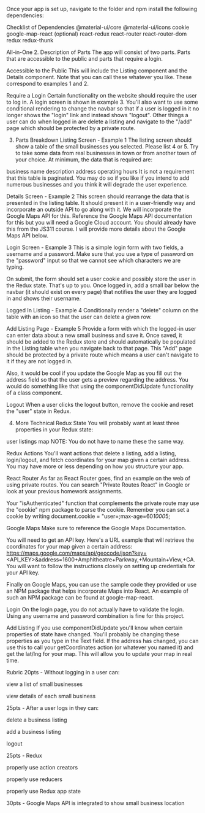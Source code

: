 Once your app is set up, navigate to the folder and npm install the following dependencies:


Checklist of Dependencies
@material-ui/core
@material-ui/icons
cookie
google-map-react (optional)
react-redux
react-router
react-router-dom
redux
redux-thunk

All-in-One
2. Description of Parts
The app will consist of two parts. Parts that are accessible to the public and parts that require a login.

Accessible to the Public
This will include the Listing component and the Details component. Note that you can call these whatever you like. These correspond to examples 1 and 2.

Require a Login
Certain functionality on the website should require the user to log in. A login screen is shown in example 3. You'll also want to use some conditional rendering to change the navbar so that if a user is logged in it no longer shows the "login" link and instead shows "logout". Other things a user can do when logged in are delete a listing and navigate to the "/add" page which should be protected by a private route.

3. Parts Breakdown
Listing Screen - Example 1
The listing screen should show a table of the small businesses you selected. Please list 4 or 5. Try to take some data from real businesses in town or from another town of your choice. At minimum, the data that is required are:

business name
description
address
operating hours
It is not a requirement that this table is paginated. You may do so if you like if you intend to add numerous businesses and you think it will degrade the user experience.

Details Screen - Example 2
This screen should rearrange the data that is presented in the listing table. It should present it in a user-friendly way and incorporate an outside API to go along with it. We will incorporate the Google Maps API for this. Reference the Google Maps API documentation for this but you will need a Google Cloud account. You should already have this from the JS311 course. I will provide more details about the Google Maps API below.

Login Screen - Example 3
This is a simple login form with two fields, a username and a password. Make sure that you use a type of password on the "password" input so that we cannot see which characters we are typing.

On submit, the form should set a user cookie and possibly store the user in the Redux state. That's up to you. Once logged in, add a small bar below the navbar (it should exist on every page) that notifies the user they are logged in and shows their username.

Logged In Listing - Example 4
Conditionally render a "delete" column on the table with an icon so that the user can delete a given row.

Add Listing Page - Example 5
Provide a form with which the logged-in user can enter data about a new small business and save it. Once saved, it should be added to the Redux store and should automatically be populated in the Listing table when you navigate back to that page. This "Add" page should be protected by a private route which means a user can't navigate to it if they are not logged in.

Also, it would be cool if you update the Google Map as you fill out the address field so that the user gets a preview regarding the address. You would do something like that using the componentDidUpdate functionality of a class component.

Logout
When a user clicks the logout button, remove the cookie and reset the "user" state in Redux.

4. More Technical
Redux State
You will probably want at least three properties in your Redux state:

user
listings
map
NOTE: You do not have to name these the same way.

Redux Actions
You'll want actions that delete a listing, add a listing, login/logout, and fetch coordinates for your map given a certain address. You may have more or less depending on how you structure your app.

React Router
As far as React Router goes, find an example on the web of using private routes. You can search "Private Routes React" in Google or look at your previous homework assignments.

Your "isAuthenticated" function that complements the private route may use the "cookie" npm package to parse the cookie. Remember you can set a cookie by writing document.cookie = "user=<USERNAME>;max-age=60*1000*5;

Google Maps
Make sure to reference the Google Maps Documentation.

You will need to get an API key. Here's a URL example that will retrieve the coordinates for your map given a certain address: https://maps.google.com/maps/api/geocode/json?key=<API_KEY>&address=1600+Amphitheatre+Parkway,+Mountain+View,+CA. You will want to follow the instructions closely on setting up credentials for your API key.

Finally on Google Maps, you can use the sample code they provided or use an NPM package that helps incorporate Maps into React. An example of such an NPM package can be found at google-map-react.

Login
On the login page, you do not actually have to validate the login. Using any username and password combination is fine for this project.

Add Listing
If you use componentDidUpdate you'll know when certain properties of state have changed. You'll probably be changing these properties as you type in the Text field. If the address has changed, you can use this to call your getCoordinates action (or whatever you named it) and get the lat/lng for your map. This will allow you to update your map in real time.

Rubric
20pts - Without logging in a user can:

view a list of small businesses

view details of each small business

25pts - After a user logs in they can:

delete a business listing

add a business listing

logout

25pts - Redux

properly use action creators

properly use reducers

properly use Redux app state

30pts - Google Maps API is integrated to show small business location